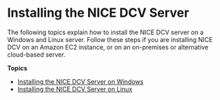 # Installing the NICE DCV Server<a name="setting-up-installing"></a>

The following topics explain how to install the NICE DCV server on a Windows and Linux server\. Follow these steps if you are installing NICE DCV on an Amazon EC2 instance, or on an on\-premises or alternative cloud\-based server\.

**Topics**
+ [Installing the NICE DCV Server on Windows](setting-up-installing-windows.md)
+ [Installing the NICE DCV Server on Linux](setting-up-installing-linux.md)